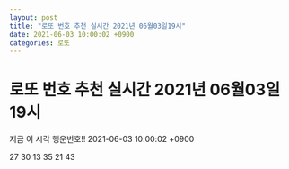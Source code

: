 ```yaml
---
layout: post
title: "로또 번호 추천 실시간 2021년 06월03일19시"
date: 2021-06-03 10:00:02 +0900
categories: 로또
---
```


# 로또 번호 추천 실시간 2021년 06월03일19시

지금 이 시각 행운번호!! 2021-06-03 10:00:02 +0900

 27  30  13  35  21  43 

